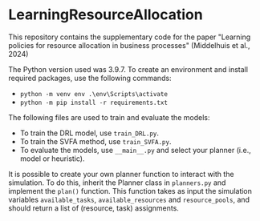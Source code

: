 # LearningResourceAllocation

This repository contains the supplementary code for the paper "Learning policies for resource allocation in business processes" (Middelhuis et al., 2024)

The Python version used was 3.9.7. To create an environment and install required packages, use the following commands:
* ```python -m venv env .\env\Scripts\activate``` 
* ```python -m pip install -r requirements.txt```

The following files are used to train and evaluate the models:
* To train the DRL model, use `train_DRL.py`.
* To train the SVFA method, use `train_SVFA.py`.
* To evaluate the models, use `__main__.py` and select your planner (i.e., model or heuristic).

It is possible to create your own planner function to interact with the simulation. To do this, inherit the Planner class in `planners.py` and implement the `plan()` function. This function takes as input the simulation variables `available_tasks`, `available_resources` and `resource_pools`, and should return a list of (resource, task) assignments.
